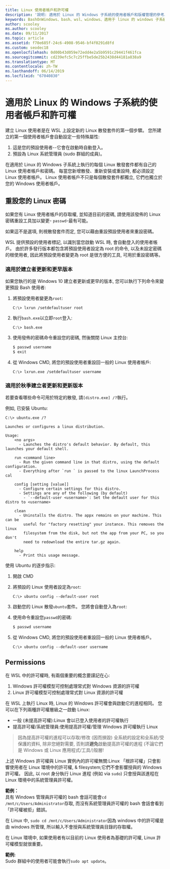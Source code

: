 ```yaml
---
title: Linux 使用者帳戶和許可權
description: '說明: 適用於 Linux 的 Windows 子系統的使用者帳戶和版權管理的參考。'
keywords: BashOnWindows、bash、wsl、windows、適用于 linux 的 windows 子系統、windowssubsystem、ubuntu、使用者帳戶
author: scooley
ms.author: scooley
ms.date: 09/11/2017
ms.topic: article
ms.assetid: f70e685f-24c6-4908-9546-bf4f0291d8fd
ms.custom: seodec18
ms.openlocfilehash: 0d00b43d059e72edd4e2a5b9591c29441f461fca
ms.sourcegitcommit: cd239efc5c7c25ffbe5de25b2438d44181a838a9
ms.translationtype: MT
ms.contentlocale: zh-TW
ms.lasthandoff: 06/14/2019
ms.locfileid: "67040830"
---
```

# <a name="user-accounts-and-permissions-for-windows-subsystem-for-linux"></a>適用於 Linux 的 Windows 子系統的使用者帳戶和許可權

建立 Linux 使用者是在 WSL 上設定新的 Linux 散發套件的第一個步驟。  您所建立的第一個使用者帳戶會自動設定一些特殊屬性:

1. 這是您的預設使用者--它會在啟動時自動登入。
1. 預設為 Linux 系統管理員 (sudo 群組的成員)。

在適用於 Linux 的 Windows 子系統上執行的每個 Linux 散發套件都有自己的 Linux 使用者帳戶和密碼。  每當您新增散發、重新安裝或重設時, 都必須設定 Linux 使用者帳戶。  Linux 使用者帳戶不只是每個散發套件都獨立, 它們也獨立於您的 Windows 使用者帳戶。

## <a name="resetting-your-linux-password"></a>重設您的 Linux 密碼

如果您有 Linux 使用者帳戶的存取權, 並知道目前的密碼, 請使用該發佈的 Linux 密碼重設工具加以變更- `passwd`-最有可能。

如果這不是選項, 則視散發套件而定, 您可以藉由重設預設使用者來重設密碼。

WSL 提供預設的使用者標記, 以識別當您啟動 WSL 時, 會自動登入的使用者帳戶。  由於許多發行版本都包含將預設使用者設定為 root 的命令, 以及未設定密碼的根使用者, 因此將預設使用者變更為 root 是很方便的工具, 可用於重設密碼等。

### <a name="for-creators-update-and-earlier"></a>適用於建立者更新和更早版本
如果您執行的是 Windows 10 建立者更新或更早的版本, 您可以執行下列命令來變更預設 Bash 使用者:

1. 將預設使用者變更為`root`:

    ```console
    C:\> lxrun /setdefaultuser root
    ```

1. 執行`bash.exe`以立即`root`登入:

    ```console
    C:\> bash.exe
    ```

1. 使用發佈的密碼命令重設您的密碼, 然後關閉 Linux 主控台:

    ```BASH
    $ passwd username
    $ exit
    ```

1. 從 Windows CMD, 將您的預設使用者重設回一般的 Linux 使用者帳戶:

    ```console
    C:\> lxrun.exe /setdefaultuser username
    ```

### <a name="for-fall-creators-update-and-later"></a>適用於秋季建立者更新和更新版本
若要查看哪些命令可用於特定的散發, 請`[distro.exe] /?`執行。
    
例如, 已安裝 Ubuntu:

```console
C:\> ubuntu.exe /?

Launches or configures a linux distribution.

Usage:
    <no args>
      - Launches the distro's default behavior. By default, this launches your default shell.

    run <command line>
      - Run the given command line in that distro, using the default configuration.
      - Everything after `run ` is passed to the linux LaunchProcess cal

    config [setting [value]]
      - Configure certain settings for this distro.
      - Settings are any of the following (by default)
        - `--default-user <username>`: Set the default user for this distro to <username>

    clean
      - Uninstalls the distro. The appx remains on your machine. This can be
        useful for "factory resetting" your instance. This removes the linux
        filesystem from the disk, but not the app from your PC, so you don't
        need to redownload the entire tar.gz again.

    help
      - Print this usage message.
```

使用 Ubuntu 的逐步指示:

1. 開啟 CMD
1. 將預設的 Linux 使用者設定為`root`:

    ```console
    C:\> ubuntu config --default-user root
    ```    

1. 啟動您的 Linux 散發`ubuntu`套件。  您將會自動登入為`root`:

1. 使用命令重設您`passwd`的密碼:

    ```BASH
    $ passwd username
    ```

1. 從 Windows CMD, 將您的預設使用者重設回一般的 Linux 使用者帳戶。

    ```console
    C:\> ubuntu config --default-user username
    ```

## <a name="permissions"></a>Permissions

在 WSL 中的許可權時, 有兩個重要的概念要謹記在心:

1. Windows 許可權模型可控制處理常式對 Windows 資源的許可權
2. Linux 許可權模型可控制處理常式對 Linux 資源的許可權

在 WSL 上執行 Linux 時, Linux 的 Windows 許可權會與啟動它的進程相同。 您可以在下列兩種許可權層級之一啟動 Linux:

* 一般 (未提高許可權):Linux 會以已登入使用者的許可權執行
* 提高許可權/系統管理員:使用提高許可權/管理 Windows 許可權執行 Linux

> 因為提高許可權的進程可以存取/修改 (因而損毀) 全系統的設定和全系統/受保護的資料, 除非您絕對需要, 否則請**避免**啟動提高許可權的進程 (不論它們是 Windows 或 Linux 應用程式/工具/)殼層!

上述 Windows 許可權與 Linux 實例內的許可權無關:Linux 「根許可權」只會影響使用者在 Linux 環境中的許可權, & filesystem;它們不會影響授與的 Windows 許可權。 因此, 以 root 身分執行 Linux 進程 (例如 via `sudo`) 只會授與該進程在 Linux 環境中的系統管理員許可權。

**範例：**     
具有 Windows 管理員許可權的 bash 會話可能會`cd /mnt/c/Users/Administrator`存取, 而沒有系統管理員許可權的 bash 會話會看到「許可權被拒」錯誤。

在 Linux 中, `sudo cd /mnt/c/Users/Administrator`因為 windows 中的許可權是由 windows 所管理, 所以輸入不會授與系統管理員目錄的存取權。

在 Linux 環境中, 如果使用者有以目前的 Linux 使用者為基礎的許可權, Linux 許可權模型就很重要。

**範例:**  
Sudo 群組中的使用者可能會執行`sudo apt update`。
